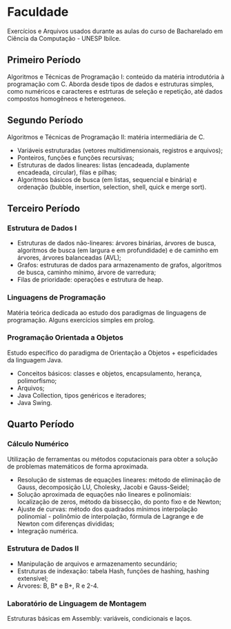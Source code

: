 # Faculdade
 Exercícios e Arquivos usados durante as aulas do curso de Bacharelado em Ciência da Computação - UNESP Ibilce.

## Primeiro Período
Algoritmos e Técnicas de Programação I: conteúdo da matéria introdutória à programação com C. Aborda desde tipos de dados e estruturas simples, como numéricos e caracteres e estrturas de seleção e repetição, até dados compostos homogêneos e heterogeneos.


## Segundo Período
Algoritmos e Técnicas de Programação II: matéria intermediária de C. 
- Variáveis estruturadas (vetores multidimensionais, registros e arquivos);
- Ponteiros, funções e funções recursivas;
- Estruturas de dados lineares: listas (encadeada, duplamente encadeada, circular), filas e pilhas;
- Algoritmos básicos de busca (em listas, sequencial e binária) e ordenação (bubble, insertion, selection, shell, quick e merge sort).


## Terceiro Período
### Estrutura de Dados I
- Estruturas de dados não-lineares: árvores binárias, árvores de busca, algoritmos de busca (em largura e em profundidade) e de caminho em árvores, árvores balanceadas (AVL);
- Grafos: estruturas de dados para armazenamento de grafos, algoritmos de busca, caminho mínimo, árvore de varredura;
- Filas de prioridade: operações e estrutura de heap.

### Linguagens de Programação
Matéria teórica dedicada ao estudo dos paradigmas de linguagens de programação. Alguns exercícios simples em prolog.

### Programação Orientada a Objetos
Estudo específico do paradigma de Orientação a Objetos + espeficidades da linguagem Java.
- Conceitos básicos: classes e objetos, encapsulamento, herança, polimorfismo;
- Arquivos;
- Java Collection, tipos genéricos e iteradores;
- Java Swing.

## Quarto Período
### Cálculo Numérico
Utilização de ferramentas ou métodos coputacionais para obter a solução de problemas matemáticos de forma aproximada. 
- Resolução de sistemas de equações lineares: método de eliminação de Gauss, decomposição LU, Cholesky, Jacobi e Gauss-Seidel;
- Solução aproximada de equações não lineares e polinomiais: localização de zeros, método da bissecção, do ponto fixo e de Newton;
- Ajuste de curvas: método dos quadrados mínimos interpolação polinomial - polinômio de interpolação, fórmula de Lagrange e de Newton com diferenças divididas;
- Integração numérica.

### Estrutura de Dados II
- Manipulação de arquivos e armazenamento secundário;
- Estruturas de indexação: tabela Hash, funções de hashing, hashing extensível;
- Árvores: B, B* e B+, R e 2-4.

### Laboratório de Linguagem de Montagem
Estruturas básicas em Assembly: variáveis, condicionais e laços.
